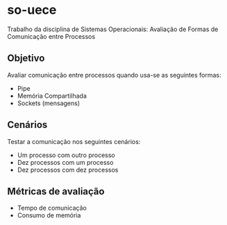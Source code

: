 # so-uece
Trabalho da disciplina de Sistemas Operacionais: Avaliação de Formas de Comunicação entre Processos

## Objetivo
Avaliar comunicação entre processos quando usa-se as seguintes formas:
- Pipe
- Memória Compartilhada
- Sockets (mensagens)

## Cenários
Testar a comunicação nos seguintes cenários:
- Um processo com outro processo
- Dez processos com um processo
- Dez processos com dez processos

## Métricas de avaliação
- Tempo de comunicação
- Consumo de memória
